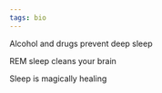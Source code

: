```yaml
---
tags: bio
---
```


Alcohol and drugs prevent deep sleep 

REM sleep cleans your brain 

Sleep is magically healing 
